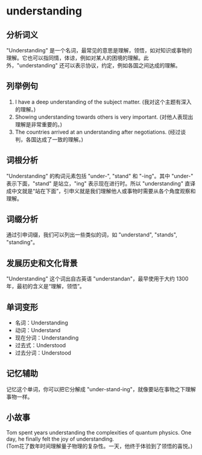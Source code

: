 # understanding

## 分析词义

  

"Understanding" 是一个名词，最常见的意思是理解，领悟，如对知识或事物的理解。它也可以指同情，体谅，例如对某人的困境的理解。此外，"understanding" 还可以表示协议，约定，例如各国之间达成的理解。

  

## 列举例句

  

1.  I have a deep understanding of the subject matter. (我对这个主题有深入的理解。)
2.  Showing understanding towards others is very important. (对他人表现出理解是非常重要的。)
3.  The countries arrived at an understanding after negotiations. (经过谈判，各国达成了一致的理解。)

  

## 词根分析

  

"Understanding" 的构词元素包括 "under-", "stand" 和 "-ing"。其中 "under-" 表示下面，"stand" 是站立，"ing" 表示现在进行时。所以 "understanding" 直译成中文就是“站在下面”，引申义就是我们理解他人或事物时需要从各个角度观察和理解。

  

## 词缀分析

  

通过引申词缀，我们可以列出一些类似的词，如 "understand", "stands", "standing"。

  

## 发展历史和文化背景

  

"Understanding" 这个词出自古英语 "understandan"，最早使用于大约 1300 年，最初的含义是“理解，领悟”。

  

## 单词变形

  

*   名词：Understanding
*   动词：Understand
*   现在分词：Understanding
*   过去式：Understood
*   过去分词：Understood

  

## 记忆辅助

  

记忆这个单词，你可以把它分解成 "under-stand-ing"，就像要站在事物之下理解事物一样。

  

## 小故事

  

Tom spent years understanding the complexities of quantum physics. One day, he finally felt the joy of understanding.  
(Tom花了数年时间理解量子物理的复杂性。一天，他终于体验到了领悟的喜悦。)
